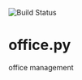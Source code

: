 ![Build Status](https://github.com/xmslyz/office.pl/workflows/python-app/badge.svg)

# office.py
office management
